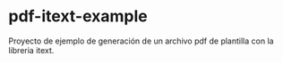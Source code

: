 # pdf-itext-example
Proyecto de ejemplo de generación de un archivo pdf de plantilla con la libreria itext.
